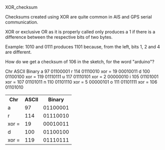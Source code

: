 XOR_checksum

Checksums created using XOR are quite common in AIS and GPS serial communication.

XOR or exclusive OR as it is properly called only produces a 1 if there is a difference between the respective bits of two bytes.

Example:
1010 and 0111 produces 1101 because, from the left, bits 1, 2 and 4 are different.

How do we get a checksum of 106 in the sketch, for the word "arduino"?

Chr	ASCII	Binary
a	97	01100001
r	114	01110010
xor =	19	00010011
d	100	01100100
xor =	119	01110111
u	117	01110101
xor =	2	00000010
i	105	01101001
xor =	107	01101011
n	110	01101110
xor =	5	00000101
o	111	01101111
xor =	106	01101010

<table>
  <tr>
    <th>Chr</th>
    <th>ASCII</th> 
    <th>Binary</th>
  </tr>
  <tr>
    <td>a</td>
    <td>97</td> 
    <td>01100001</td>
  </tr>
  <tr>
    <td>r</td>
    <td>114</td> 
    <td>01110010</td>
  </tr>
  <tr>
    <td>xor =</td>
    <td>19</td> 
    <td>00010011</td>
  </tr>
  <tr>
    <td>d</td>
    <td>100</td> 
    <td>01100100</td>
  </tr>
  <tr>
    <td>xor =</td>
    <td>119</td> 
    <td>01110111</td>
  </tr>
</table>
